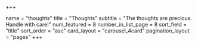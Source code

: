+++

name = "thoughts"
title = "Thoughts"
subtitle = "The thoughts are precious. Handle with care!"
num_featured = 8
number_in_list_page = 8
sort_field = "title"
sort_order = "asc"
card_layout = "carousel_4card"
pagination_layout = "pages"
+++